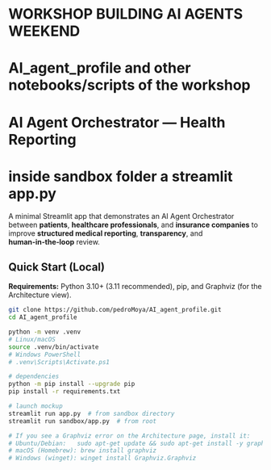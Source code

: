 # WORKSHOP BUILDING AI AGENTS WEEKEND
# AI_agent_profile and other notebooks/scripts of the workshop

# AI Agent Orchestrator — Health Reporting
# inside sandbox folder a streamlit app.py

A minimal Streamlit app that demonstrates an AI Agent Orchestrator between **patients**, **healthcare professionals**, and **insurance companies** to improve **structured medical reporting**, **transparency**, and **human‑in‑the‑loop** review.

## Quick Start (Local)

**Requirements:** Python 3.10+ (3.11 recommended), pip, and Graphviz (for the Architecture view).

```bash
git clone https://github.com/pedroMoya/AI_agent_profile.git
cd AI_agent_profile

python -m venv .venv
# Linux/macOS
source .venv/bin/activate
# Windows PowerShell
# .venv\Scripts\Activate.ps1

# dependencies
python -m pip install --upgrade pip
pip install -r requirements.txt

# launch mockup
streamlit run app.py  # from sandbox directory
streamlit run sandbox/app.py  # from root

# If you see a Graphviz error on the Architecture page, install it:
# Ubuntu/Debian:   sudo apt-get update && sudo apt-get install -y graphviz
# macOS (Homebrew): brew install graphviz
# Windows (winget): winget install Graphviz.Graphviz